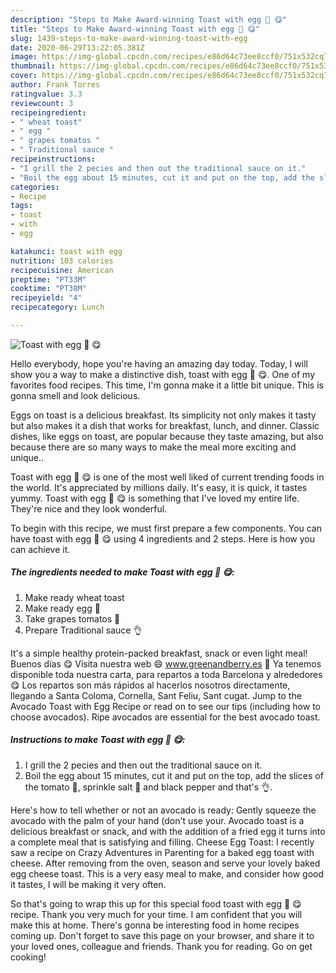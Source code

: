 ```yaml
---
description: "Steps to Make Award-winning Toast with egg 🥚 😋"
title: "Steps to Make Award-winning Toast with egg 🥚 😋"
slug: 1439-steps-to-make-award-winning-toast-with-egg
date: 2020-06-29T13:22:05.381Z
image: https://img-global.cpcdn.com/recipes/e86d64c73ee8ccf0/751x532cq70/toast-with-egg-🥚-😋-recipe-main-photo.jpg
thumbnail: https://img-global.cpcdn.com/recipes/e86d64c73ee8ccf0/751x532cq70/toast-with-egg-🥚-😋-recipe-main-photo.jpg
cover: https://img-global.cpcdn.com/recipes/e86d64c73ee8ccf0/751x532cq70/toast-with-egg-🥚-😋-recipe-main-photo.jpg
author: Frank Torres
ratingvalue: 3.3
reviewcount: 3
recipeingredient:
- " wheat toast"
- " egg "
- " grapes tomatos "
- " Traditional sauce "
recipeinstructions:
- "I grill the 2 pecies and then out the traditional sauce on it."
- "Boil the egg about 15 minutes, cut it and put on the top, add the slices of the tomato 🍅, sprinkle salt 🧂 and black pepper and that&#39;s 👌."
categories:
- Recipe
tags:
- toast
- with
- egg

katakunci: toast with egg 
nutrition: 103 calories
recipecuisine: American
preptime: "PT33M"
cooktime: "PT38M"
recipeyield: "4"
recipecategory: Lunch

---
```



![Toast with egg 🥚 😋](https://img-global.cpcdn.com/recipes/e86d64c73ee8ccf0/751x532cq70/toast-with-egg-🥚-😋-recipe-main-photo.jpg)

Hello everybody, hope you're having an amazing day today. Today, I will show you a way to make a distinctive dish, toast with egg 🥚 😋. One of my favorites food recipes. This time, I'm gonna make it a little bit unique. This is gonna smell and look delicious.

Eggs on toast is a delicious breakfast. Its simplicity not only makes it tasty but also makes it a dish that works for breakfast, lunch, and dinner. Classic dishes, like eggs on toast, are popular because they taste amazing, but also because there are so many ways to make the meal more exciting and unique..

Toast with egg 🥚 😋 is one of the most well liked of current trending foods in the world. It's appreciated by millions daily. It's easy, it is quick, it tastes yummy. Toast with egg 🥚 😋 is something that I've loved my entire life. They're nice and they look wonderful.


To begin with this recipe, we must first prepare a few components. You can have toast with egg 🥚 😋 using 4 ingredients and 2 steps. Here is how you can achieve it.

<!--inarticleads1-->

##### The ingredients needed to make Toast with egg 🥚 😋:

1. Make ready  wheat toast
1. Make ready  egg 🥚
1. Take  grapes tomatos 🍅
1. Prepare  Traditional sauce 👌


It&#39;s a simple healthy protein-packed breakfast, snack or even light meal! Buenos días 😋 Visita nuestra web 😄 www.greenandberry.es 💚 Ya tenemos disponible toda nuestra carta, para repartos a toda Barcelona y alrededores 😋 Los repartos son más rápidos al hacerlos nosotros directamente, llegando a Santa Coloma, Cornella, Sant Feliu, Sant cugat. Jump to the Avocado Toast with Egg Recipe or read on to see our tips (including how to choose avocados). Ripe avocados are essential for the best avocado toast. 

<!--inarticleads2-->

##### Instructions to make Toast with egg 🥚 😋:

1. I grill the 2 pecies and then out the traditional sauce on it.
1. Boil the egg about 15 minutes, cut it and put on the top, add the slices of the tomato 🍅, sprinkle salt 🧂 and black pepper and that&#39;s 👌.


Here&#39;s how to tell whether or not an avocado is ready: Gently squeeze the avocado with the palm of your hand (don&#39;t use your. Avocado toast is a delicious breakfast or snack, and with the addition of a fried egg it turns into a complete meal that is satisfying and filling. Cheese Egg Toast: I recently saw a recipe on Crazy Adventures in Parenting for a baked egg toast with cheese. After removing from the oven, season and serve your lovely baked egg cheese toast. This is a very easy meal to make, and consider how good it tastes, I will be making it very often. 

So that's going to wrap this up for this special food toast with egg 🥚 😋 recipe. Thank you very much for your time. I am confident that you will make this at home. There's gonna be interesting food in home recipes coming up. Don't forget to save this page on your browser, and share it to your loved ones, colleague and friends. Thank you for reading. Go on get cooking!
